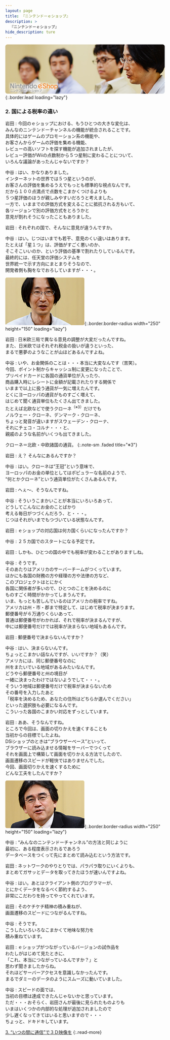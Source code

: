 ```yaml
---
layout: page
title: 『ニンテンドーｅショップ』
description: >
  『ニンテンドーｅショップ』
hide_description: ture
---
```


![](/interviews/jp/3ds/eshop/vol1/img/mainvisual2.jpg){:.border.lead loading="lazy"}

### 2. 国による税率の違い

岩田
: 今回のｅショップにおける、もうひとつの大きな変化は、<br>みんなのニンテンドーチャンネルの機能が統合されることです。<br>具体的にはゲームのプロモーション系の機能や、<br>お客さんからゲームの評価を集める機能、<br>レビューの高いソフトを探す機能が追加されましたが、<br>レビュー評価がWiiの点数制から５つ星制に変わることについて、<br>いろんな議論があったんじゃないですか？

中谷
: はい、かなりありました。<br>インターネットの世界では５つ星というのが、<br>お客さんの評価を集めるうえでもっとも標準的な視点なんです。<br>だから１００点満点で点数をこまかくつけるよりも<br>５つ星評価のほうが親しみやすいだろうと考えました。<br>一方で、いままでの評価方式を変えることに抵抗される方もいて、<br>各リージョンで別の評価方式をとろうかと<br>意見が割れそうになったこともありました。

岩田
: それぞれの国で、そんなに意見が違うんですか。

中谷
: はい。じつはいまでも若干、意見のくい違いはあります。<br>たとえば「星１つ」は、評価がすごく悪いのか、<br>そこそこいいのか、という評価の基準で割れたりしているんです。<br>最終的には、任天堂の評価システムを<br>世界統一で示す方向にまとまりそうなので、<br>開発者側も胸をなでおろしていますが・・・。

![](/interviews/jp/3ds/eshop/vol1/img/photo6.jpg){:.border.border-radius width="250" height="150"  loading="lazy"}

岩田
: 日米欧三局で異なる意見の調整が大変だったんですね。<br>また、日米欧ではそれぞれ税金の扱いが違うといった、<br>まるで悪夢のようなことが山ほどあるんですよね。

中谷
: いや、お金関係のことは・・・本当に大変なんです（苦笑）。<br>今回、ポイント制からキャッシュ制に変更になったことで、<br>プリペイドカードに各国の通貨単位が入ったり、<br>商品購入時にレシートに金額が記載されたりする関係で<br>いままで以上に扱う通貨が一気に増えたんです。<br>とくにヨーロッパの通貨がものすごく増えて、<br>はじめて聞く通貨単位もたくさん出てきました。<br>たとえば北欧などで使うクローネ<sup>（※3）</sup>だけでも<br>ノルウェー・クローネ、デンマーク・クローネ、<br>ちょっと発音が違いますがスウェーデン・クローナ、<br>それにチェコ・コルナ・・・と、<br>親戚のような名前がいくつも出てきました。

クローネ＝北欧・中欧諸国の通貨。
{:.note-sm .faded title="※3"}

岩田
: え？ そんなにあるんですか？

中谷
: はい。クローネは“王冠”という意味で、<br>ヨーロッパのお金の単位としてはポピュラーな名前のようで、<br>“何とかクローネ”という通貨単位がたくさんあるんです。

岩田
: へぇ～、そうなんですね。

中谷
: そういうこまかいことが本当にいろいろあって、<br>どうしてこんなにお金のことばかり<br>考える毎日がつづくんだろう、と・・・。<br>じつはそれがいまでもつづいている状態なんです。

岩田
: ｅショップの対応国は何カ国くらいになったんですか？

中谷
: ２５カ国でのスタートになる予定です。

岩田
: しかも、ひとつの国の中でも税率が変わることがありますしね。

中谷
: そうです。<br>そのあたりはアメリカのサーバーチームがつくっています。<br>ほかにも各国の財務の方や経理の方や法律の方など、<br>このプロジェクトはとにかく<br>各国に関係者が多いので、ひとつのことを決めるのに<br>ものすごく時間がかかってしまうんです。<br>いま、もっとも苦しんでいるのはアメリカの税率ですね。<br>アメリカは州・市・郡まで特定して、はじめて税率が決まります。<br>郵便番号が６万通りくらいあって、<br>普通は郵便番号がわかれば、それで税率が決まるんですが、<br>中には郵便番号だけでは税率が決まらない地域もあるんです。

岩田
: 郵便番号で決まらないんですか？

中谷
: はい、決まらないんです。<br>ちょっとこまかい話なんですが、いいですか？（笑）<br>アメリカには、同じ郵便番号なのに<br>州をまたいでいる地域があるみたいなんです。<br>どうやら郵便番号と州の境目が<br>一緒に決まったわけではないようでして・・・。<br>そういう地域は郵便番号だけで税率が決まらないため<br>その番号を入力したあと<br>「税率を決めるため、あなたの住所はどちらか選んでください」<br>といった選択肢も必要になるんです。<br>こういった各国のこまかい対応をずっとしています。

岩田
: ああ、そうなんですね。<br>ところで今回は、画面の切りかえを速くすることも<br>当初からの目標でしたよね。<br>DSiショップのときは“ブラウザーベース”といって、<br>ブラウザーに読み込ませる情報をサーバーでつくって<br>それを画面上で構築して画面を切りかえる方法でしたので、<br>画面遷移のスピードが軽快ではありませんでした。<br>今回、画面切りかえを速くするために<br>どんな工夫をしたんですか？

![](/interviews/jp/3ds/eshop/vol1/img/photo7.jpg){:.border.border-radius width="250" height="150"  loading="lazy"}

中谷
: “みんなのニンテンドーチャンネル”の方法と同じように<br>最初に、ある程度表示されるであろう<br>データベースをつくって先にまとめて読み込むという方法です。

岩田
: ネットワークのやりとりでは、パラパラ取りにいくよりも、<br>まとめてガサッとデータを取ってきたほうが速いんですよね。

中谷
: はい。あとはクライアント側のプログラマーが、<br>とにかくデータをなるべく節約するよう、<br>非常にこだわりを持ってやってくれています。

岩田
: そのケチケチ精神の積み重ねが、<br>画面遷移のスピードにつながるんですね。

中谷
: そうです。<br>こうしたいろいろなこまかくて地味な努力を<br>積み重ねています。

岩田
: ｅショップがつながっているバージョンの試作品を<br>わたしがはじめて見たときに、<br>「これ、本当につながっているんですか？」と<br>思わず聞きましたからね。<br>それほどサーバーアクセスを意識しなかったんです。<br>まるでダミーのデータのようにスムーズに動いていました。

中谷
: スピードの面では、<br>当初の目標は達成できたんじゃないかと思っています。<br>ただ・・・おそらく、岩田さんが最後に見られたものよりも<br>いまはいくつかの内部的な処理が追加されましたので<br>少し遅くなってきてはいると思いますので・・・<br>ちょっと、ドキドキしています。

[3. “いつの間に通信”で３Ｄ映像を](3.md)
{:.read-more}
